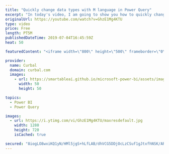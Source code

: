 ```yaml
---
title: "Quickly change data types with M language in Power Query"
excerpt: "In today's video, I am going to show you how to quickly change data types with M language in Power Query. #curbal #powerbi #powerquery  Here you can download all the pbix files: https://curbal.com/donwload-center  SUBSCRIBE to learn more about Power and Excel BI! https://www.youtube.com/channel/UCJ7UhloHSA4wAqPzyi6TOkw?sub_confirmation=1"
originalUrl: https://youtube.com/watch?v=GhzE1Mg4KTU
type: video
price: Free
length: PT5M
publishedDateTime: 2019-07-04T16:45:59Z
heat: 50

featuredContent: "<iframe width=\"800\" height=\"500\" frameborder=\"0\" src=\"https://www.youtube.com/embed/GhzE1Mg4KTU\" allow=\"accelerometer; autoplay; encrypted-media; gyroscope; picture-in-picture\" allowfullscreen></iframe>"

provider:
  name: Curbal
  domain: curbal.com
  images:
    - url: https://smartableai.github.io/microsoft-power-bi/assets/images/organizations/curbal.com-50x50.jpg
      width: 50
      height: 50

topics:
  - Power BI
  - Power Query

images:
  - url: https://i.ytimg.com/vi/GhzE1Mg4KTU/maxresdefault.jpg
    width: 1280
    height: 720
    isCached: true

secured: "8iogLO8wxiKQ1yN/HMl5jgS+hLfLAB/dhVCG5DDjOcLzCSuf1gJtxfhNSK/ARIsHtw0Lmm7pK/iU/A3yeDOUU7jIK0b8JTYnJF/mOgpRU0R+aKklOrkDEWVTjaT4/3NDhxxpPLh6cy0jNxx1dbmEarnJphUqRpzSFzQxWsif8c1QtSoY8JAwhiOLgd069yVutB+drbgsKE6Le+t9JjInMXNL9I/Apmem2cv6594j4MgayBgZnH7tlXCb5pgwbQjhRPQk8qq+zro2B6uUg2xJN6X4dNVuE4n+vNy2M5ktuDTTULyBAOOeEdSfB7Vt3UY6MN52u1weMjoHM8Kly5s2mjh6SkpNGDVo1p8OzPYc6ozrzjzVyhE90TmsYLuxKEdU9qfp+7AC64sdCQss9QEZjurN6t0uUVPznpCIaRONs3A=;D+7RLHu7uzGmjo4XWyZV+Q=="
---
```


